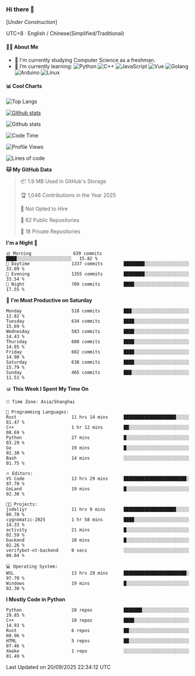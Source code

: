 ### Hi there 👋

\[*Under Construction*\]

UTC+8 · English / Chinese(Simplified/Traditional)

<!--
**NoNormalCreeper/NoNormalCreeper** is a ✨ _special_ ✨ repository because its `README.md` (this file) appears on your GitHub profile.

Here are some ideas to get you started:

- 🔭 I’m currently working on ...
- 🌱 I’m currently learning ...
- 👯 I’m looking to collaborate on ...
- 🤔 I’m looking for help with ...
- 💬 Ask me about ...
- 📫 How to reach me: ...
- 😄 Pronouns: ...
- ⚡ Fun fact: ...
-->

#### 👩‍💻 About Me

- 🏫 I'm currently studying Computer Science as a freshman.
- 🌱 I’m currently learning: 
![Python](https://img.shields.io/badge/-Python-blue?style=flat-square&logo=Python&logoColor=fff)
![C++](https://img.shields.io/badge/-C%2B%2B-00599C?style=flat-square&logo=C%2B%2B&logoColor=fff)
![JavaScript](https://img.shields.io/badge/-JavaScript-ffca18?style=flat-square&logo=JavaScript&logoColor=fff)
![Vue](https://img.shields.io/badge/-Vue-4FC08D?style=flat-square&logo=Vue.js&logoColor=fff)
![Golang](https://img.shields.io/badge/-Go-007d9c?style=flat-square&logo=Go&logoColor=fff)
![Arduino](https://img.shields.io/badge/-Arduino-00979D?style=flat-square&logo=Arduino&logoColor=fff)
![Linux](https://img.shields.io/badge/-Linux-FCC624?style=flat-square&logo=Linux&logoColor=fff)

#### 📊 Cool Charts

![Top Langs](https://readme-stats-zeta-six.vercel.app/api/top-langs/?username=NoNormalCreeper&layout=compact)

[![Github stats](https://readme-stats-zeta-six.vercel.app/api?username=NoNormalCreeper&show=reviews,discussions_started,discussions_answered,prs_merged,prs_merged_percentage)](https://github.com/anuraghazra/github-readme-stats)

![Github stats](https://github-profile-trophy.vercel.app/?username=NoNormalCreeper)


<!--START_SECTION:waka-->
![Code Time](http://img.shields.io/badge/Code%20Time-843%20hrs%2043%20mins-blue)

![Profile Views](http://img.shields.io/badge/Profile%20Views-5-blue)

![Lines of code](https://img.shields.io/badge/From%20Hello%20World%20I%27ve%20Written-4.4%20million%20lines%20of%20code-blue)

**🐱 My GitHub Data** 

> 📦 1.9 MB Used in GitHub's Storage 
 > 
> 🏆 1,046 Contributions in the Year 2025
 > 
> 🚫 Not Opted to Hire
 > 
> 📜 62 Public Repositories 
 > 
> 🔑 18 Private Repositories 
 > 
**I'm a Night 🦉** 

```text
🌞 Morning                639 commits         ████░░░░░░░░░░░░░░░░░░░░░   15.82 % 
🌆 Daytime                1337 commits        ████████░░░░░░░░░░░░░░░░░   33.09 % 
🌃 Evening                1355 commits        ████████░░░░░░░░░░░░░░░░░   33.54 % 
🌙 Night                  709 commits         ████░░░░░░░░░░░░░░░░░░░░░   17.55 % 
```
📅 **I'm Most Productive on Saturday** 

```text
Monday                   518 commits         ███░░░░░░░░░░░░░░░░░░░░░░   12.82 % 
Tuesday                  634 commits         ████░░░░░░░░░░░░░░░░░░░░░   15.69 % 
Wednesday                583 commits         ████░░░░░░░░░░░░░░░░░░░░░   14.43 % 
Thursday                 600 commits         ████░░░░░░░░░░░░░░░░░░░░░   14.85 % 
Friday                   602 commits         ████░░░░░░░░░░░░░░░░░░░░░   14.90 % 
Saturday                 638 commits         ████░░░░░░░░░░░░░░░░░░░░░   15.79 % 
Sunday                   465 commits         ███░░░░░░░░░░░░░░░░░░░░░░   11.51 % 
```


📊 **This Week I Spent My Time On** 

```text
🕑︎ Time Zone: Asia/Shanghai

💬 Programming Languages: 
Rust                     11 hrs 14 mins      ████████████████████░░░░░   81.47 % 
C++                      1 hr 12 mins        ██░░░░░░░░░░░░░░░░░░░░░░░   08.69 % 
Python                   27 mins             █░░░░░░░░░░░░░░░░░░░░░░░░   03.29 % 
Go                       19 mins             █░░░░░░░░░░░░░░░░░░░░░░░░   02.30 % 
Bash                     14 mins             ░░░░░░░░░░░░░░░░░░░░░░░░░   01.75 % 

🔥 Editors: 
VS Code                  13 hrs 29 mins      ████████████████████████░   97.70 % 
GoLand                   19 mins             █░░░░░░░░░░░░░░░░░░░░░░░░   02.30 % 

🐱‍💻 Projects: 
jsdeliyr                 11 hrs 9 mins       ████████████████████░░░░░   80.78 % 
cygnomatic-2025          1 hr 58 mins        ████░░░░░░░░░░░░░░░░░░░░░   14.33 % 
activity                 21 mins             █░░░░░░░░░░░░░░░░░░░░░░░░   02.59 % 
backend                  18 mins             █░░░░░░░░░░░░░░░░░░░░░░░░   02.26 % 
verifybot-nt-backend     0 secs              ░░░░░░░░░░░░░░░░░░░░░░░░░   00.04 % 

💻 Operating System: 
WSL                      13 hrs 29 mins      ████████████████████████░   97.70 % 
Windows                  19 mins             █░░░░░░░░░░░░░░░░░░░░░░░░   02.30 % 
```

**I Mostly Code in Python** 

```text
Python                   20 repos            ███████░░░░░░░░░░░░░░░░░░   29.85 % 
C++                      10 repos            ████░░░░░░░░░░░░░░░░░░░░░   14.93 % 
Rust                     6 repos             ██░░░░░░░░░░░░░░░░░░░░░░░   08.96 % 
HTML                     5 repos             ██░░░░░░░░░░░░░░░░░░░░░░░   07.46 % 
Xmake                    1 repo              ░░░░░░░░░░░░░░░░░░░░░░░░░   01.49 % 
```




 Last Updated on 20/09/2025 22:34:12 UTC
<!--END_SECTION:waka-->


